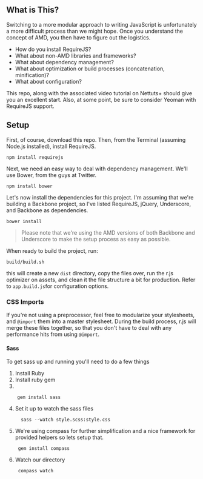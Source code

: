 ## What is This?

Switching to a more modular approach to writing JavaScript is unfortunately a more difficult process than we might hope. Once you understand the concept of AMD, you then have to figure out the logistics.

- How do you install RequireJS?
- What about non-AMD libraries and frameworks?
- What about dependency management?
- What about optimization or build processes (concatenation, minification)?
- What about configuration?

This repo, along with the associated video tutorial on Nettuts+ should give you an excellent start. Also, at some point, be sure to consider Yeoman with RequireJS support.

## Setup

First, of course, download this repo. Then, from the Terminal (assuming Node.js installed), install RequireJS.

    npm install requirejs

Next, we need an easy way to deal with dependency management. We'll use Bower, from the guys at Twitter.

    npm install bower

Let's now install the dependencies for this project. I'm assuming that we're building a Backbone project, so I've listed RequireJS, jQuery, Underscore, and Backbone as dependencies.

    bower install

> Please note that we're using the AMD versions of both Backbone and Underscore to make the setup process as easy as possible.

When ready to build the project, run:

    build/build.sh

this will create a new `dist` directory, copy the files over, run the r.js optimizer on assets, and clean it the file structure a bit for production. Refer to `app.build.js`for configuration options.

### CSS Imports

If you're not using a preprocessor, feel free to modularize your stylesheets, and `@import` them into a master stylesheet. During the build process, r.js will merge these files together, so that you don't have to deal with any performance hits from using `@import`.

#### Sass
 
To get sass up and running you'll need to do a few things

1. Install Ruby
2. Install ruby gem
3. 

        gem install sass

4. Set it up to watch the sass files 

         sass --watch style.scss:style.css
5. We're using compass for further simplification and a nice framework for provided helpers so lets setup that. 

		gem install compass
6. Watch our directory

		compass watch
